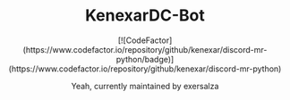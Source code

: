 <div align="center">
  <h1>KenexarDC-Bot</h1>
  [![CodeFactor](https://www.codefactor.io/repository/github/kenexar/discord-mr-python/badge)](https://www.codefactor.io/repository/github/kenexar/discord-mr-python)
  <p>Yeah, currently maintained by exersalza</p>
  <br>
  <br>
</div>

